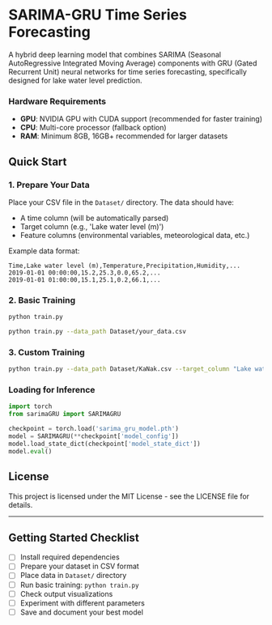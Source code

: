 # SARIMA-GRU Time Series Forecasting
A hybrid deep learning model that combines SARIMA (Seasonal AutoRegressive Integrated Moving Average) components with GRU (Gated Recurrent Unit) neural networks for time series forecasting, specifically designed for lake water level prediction.

### Hardware Requirements
- **GPU**: NVIDIA GPU with CUDA support (recommended for faster training)
- **CPU**: Multi-core processor (fallback option)
- **RAM**: Minimum 8GB, 16GB+ recommended for larger datasets

## Quick Start

### 1. Prepare Your Data
Place your CSV file in the `Dataset/` directory. The data should have:
- A time column (will be automatically parsed)
- Target column (e.g., 'Lake water level (m)')
- Feature columns (environmental variables, meteorological data, etc.)

Example data format:
```csv
Time,Lake water level (m),Temperature,Precipitation,Humidity,...
2019-01-01 00:00:00,15.2,25.3,0.0,65.2,...
2019-01-01 01:00:00,15.1,25.1,0.2,66.1,...
```

### 2. Basic Training
```bash
python train.py

python train.py --data_path Dataset/your_data.csv
```

### 3. Custom Training
```bash
python train.py --data_path Dataset/KaNak.csv --target_column "Lake water level (m)" --num_epochs 200 --batch_size 32 --learning_rate 0.0005 --hidden_size 64 --num_layers 3
```

### Loading for Inference
```python
import torch
from sarimaGRU import SARIMAGRU

checkpoint = torch.load('sarima_gru_model.pth')
model = SARIMAGRU(**checkpoint['model_config'])
model.load_state_dict(checkpoint['model_state_dict'])
model.eval()
```

## License
This project is licensed under the MIT License - see the LICENSE file for details.

---
## Getting Started Checklist

- [ ] Install required dependencies
- [ ] Prepare your dataset in CSV format
- [ ] Place data in `Dataset/` directory
- [ ] Run basic training: `python train.py`
- [ ] Check output visualizations
- [ ] Experiment with different parameters
- [ ] Save and document your best model
